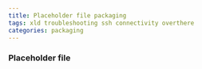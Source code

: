 ```yaml
---
title: Placeholder file packaging
tags: xld troubleshooting ssh connectivity overthere
categories: packaging
---
```

### Placeholder file